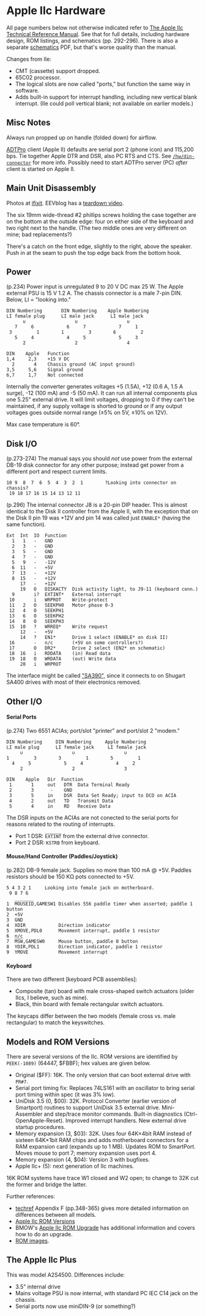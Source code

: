 Apple IIc Hardware
==================

All page numbers below not otherwise indicated refer to [The Apple IIc
Technical Reference Manual][techref]. See that for full details,
including hardware design, ROM listings, and schematics (pp. 292-296).
There is also a separate [schematics] PDF, but that's worse quality
than the manual.

Changes from IIe:
- CMT (cassette) support dropped.
- 65C02 processor.
- The logical slots are now called "ports," but function the same way
  in software.
- Adds built-in support for interrupt handling, including new vertical
  blank interrupt. (IIe could poll vertical blank; not available on
  earlier models.)

Misc Notes
----------

Always run propped up on handle (folded down) for airflow.

[ADTPro][adtpro-din5] client (Apple II) defaults are serial port 2
(phone icon) and 115,200 bps. Tie together Apple DTR and DSR, also PC
RTS and CTS. See [`/hw/din-connector`][hwdin] for more info. Possibly
need to start ADTPro server (PC) _after_ client is started on Apple II.


Main Unit Disassembly
---------------------

Photos at [ifixit]. EEVblog has a [teardown video][evb-teardown].

The six 19mm wide-thread #2 phillips screws holding the case together
are on the bottom at the outside edge: four on either side of the
keyboard and two right next to the handle. (The two middle ones are
very different on mine; bad replacements?)

There's a catch on the front edge, slightly to the right, above the
speaker. Push in at the seam to push the top edge back from the bottom
hook.


Power
-----

(p.234) Power input is unregulated 9 to 20 V DC max 25 W. The Apple
external PSU is 15 V 1.2 A. The chassis connector is a male 7-pin DIN.
Below, LI = "looking into."

    DIN Numbering       DIN Numbering    Apple Numbering
    LI female plug      LI male jack      LI male jack
          ∪                  ∪                  ∪
       7     6            6     7            7     1
     3         1        1         3        6         2
       5     4            4     5            5     3
          2                  2                  4

    DIN    Apple   Function
    1,4     2,3    +15 V DC
      2       4    Chassis ground (AC input ground)
    3,5     5,6    Signal ground
    6,7     1,7    Not connected

Internally the converter generates voltages +5 (1.5A), +12 (0.6 A, 1.5
A surge), -12 (100 mA) and -5 (50 mA). It can run all internal
components plus one 5.25" external drive. It will limit voltages,
dropping to 0 if they can't be maintained, if any supply voltage is
shorted to ground or if any output voltages goes outside normal range
(±5% on 5V, ±10% on 12V).

Max case temperature is 60°.


Disk I/O
--------

(p.273-274) The manual says you should _not_ use power from the
external DB-19 disk connector for any other purpose; instead get power
from a different port and respect current limits.

    10 9  8  7  6  5  4  3  2  1        ?Looking into connector on chassis?
     19 18 17 16 15 14 13 12 11

(p.296) The internal connector J8 is a 20-pin DIP header. This is
almost identical to the Disk II controller from the Apple II, with the
exception that on the Disk II pin 19 was +12V and pin 14 was called
just `ENABLE*` (having the same function).

    Ext  Int  IO  Function
      1   1   -   GND
      2   3   -   GND
      3   5   -   GND
      4   7   -   GND
      5   9   -   -12V
      6  11   -   +5V
      7  13   -   +12V
      8  15   -   +12V
         17   -   +12V
         19   O   DISKACTY  Disk activity light, to J9-11 (keyboard conn.)
      9       i?  EXTINT*   External interrupt
     10       i   WRPROT    Write-protect
     11   2   O   SEEKPH0   Motor phase 0-3
     12   4   O   SEEKPH1
     13   6   O   SEEKPH2
     14   8   O   SEEKPH3
     15  10   ?   WRREQ*    Write request
         12   -   +5V
         14   ?   EN1*      Drive 1 select (ENABLE* on disk II)
     16       -   n/c       (+5V on some controllers?)
     17       O   DR2*      Drive 2 select (EN2* on schematic)
     18  16   i   RDDATA    (in) Read data
     19  18   O   WRDATA    (out) Write data
         20   i   WRPROT

The interface might be called ["SA390"], since it connects to on
Shugart SA400 drives with most of their electronics removed.


Other I/O
---------

#### Serial Ports

(p.274) Two 6551 ACIAs; port/slot "printer" and port/slot 2 "modem."

    DIN Numbering     DIN Numbering     Apple Numbering
    LI male plug      LI female jack     LI female jack
         ∪                  ∪                  ∪
    1         3        3         1        5         1
      4     5            5     4            4     2
         2                  2                  3

    DIN    Apple   Dir  Function
     1       1     out   DTR  Data Terminal Ready
     2       3      -    GND
     3       5     in    DSR  Data Set Ready; input to DCD on ACIA
     4       2     out   TD   Transmit Data
     5       4     in    RD   Receive Data

The DSR inputs on the ACIAs are not conected to the serial ports for
reasons related to the routing of interrupts.
- Port 1 DSR: `E̅X̅T̅I̅N̅T̅` from the external drive connector.
- Port 2 DSR: `KSTRB` from keyboard.

#### Mouse/Hand Controller (Paddles/Joystick)

(p.282) DB-9 female jack. Supplies no more than 100 mA @ +5V. Paddles
resistors should be 150 KΩ pots connected to +5V.

    5 4 3 2 1     Looking into female jack on motherboard.
     9 8 7 6

    1  M̅O̅U̅S̅E̅I̅D̅,GAMESW1 Disables 556 paddle timer when asserted; paddle 1 button
    2  +5V
    3  GND
    4  XDIR            Direction indicator
    5  XMOVE,PDL0      Movement interrupt, paddle 1 resistor
    6  n/c
    7  M̅S̅W̅,GAMESW0     Mouse button, paddle 0 button
    8  YDIR,PDL1       Direction indicator, paddle 1 resistor
    9  YMOVE           Movement interrupt

#### Keyboard

There are two different [keyboard PCB assemblies]:
- Composite (tan) board with male cross-shaped switch actuators
  (older IIcs, I believe, such as mine).
- Black, thin board with female rectangular switch actuators.

The keycaps differ between the two models (female cross vs. male
rectangular) to match the keyswitches.


Models and ROM Versions
-----------------------

There are several versions of the IIc. ROM versions are identified by
`PEEK(-1089)` (64447, $FBBF); hex values are given below.

- Original ($FF): 16K. The only version that can boot external drive
  with `PR#7`.
- Serial port timing fix: Replaces 74LS161 with an oscillator to bring
  serial port timing within spec (it was 3% low).
- UniDisk 3.5 (0, $00): 32K. Protocol Converter (earlier version of
  Smartport) routines to support UniDisk 3.5 external drive.
  Mini-Assembler and step/trace monitor commands. Built-in diagnostics
  (Ctrl-OpenApple-Reset). Improved interrupt handlers. New external
  drive startup procedures.
- Memory expansion (3, $03): 32K. Uses four 64K×4bit RAM instead of
  sixteen 64K×1bit RAM chips and adds motherboard connectors for a RAM
  expansion card (expands up to 1 MB). Updates ROM to SmartPort. Moves
  mouse to port 7; memory expansion uses port 4.
- Memory expansion (4, $04): Version 3 with bugfixes.
- Apple IIc+ (5): next generation of IIc machines.

16K ROM systems have trace W1 closed and W2 open; to change to 32K cut
the former and bridge the latter.

Further references:
- [techref] Appendix F (pp.348-365) gives more detailed information on
  differences between all models.
- [Apple IIc ROM Versions][romver]
- BMOW's [Apple IIc ROM Upgrade][bmow-2crom] has additional
  information and covers how to do an upgrade.
- [ROM images][a2za-a2crom].


The Apple IIc Plus
------------------

This was model A2S4500. Differences include:
- 3.5" internal drive
- Mains voltage PSU is now internal, with standard PC IEC C14 jack on
  the chassis.
- Serial ports now use miniDIN-9 (or something?)



<!-------------------------------------------------------------------->
["SA390"]: https://apple2history.org/history/ah05/
[a2za-a2crom]: http://mirrors.apple2.org.za/Apple%20II%20Documentation%20Project/Computers/Apple%20II/Apple%20IIc/ROM%20Images/
[adtpro-din5]: https://adtpro.com/connectionsserial.html#DIN5
[bmow-2crom]: https://www.bigmessowires.com/2015/05/29/apple-iic-rom-upgrade/
[evb-teardown]: https://www.youtube.com/watch?v=JsUM-ZcBFE0
[hwdin]: ../../hw/din-connector.md
[ifixit]: https://www.ifixit.com/Guide/Disassembling+Apple+IIc+Cover/6772
[keycaps]: https://www.apple2online.com/web_documents/Apple%20IIc%20Keycaps.pdf
[romver]: http://apple2online.com/web_documents/apple_iic_rom_versions.pdf
[schematics]: https://archive.org/details/Schematic_Diagram_of_the_Apple_IIc
[techref]: https://archive.org/details/Apple_IIc_Technical_Reference_Manual
